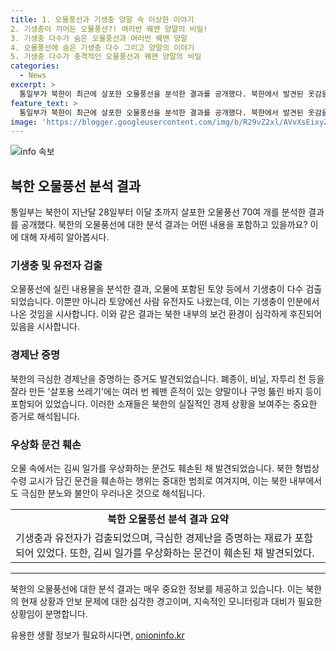 ```yaml
---
title: 1. 오물풍선과 기생충 양말 속 이상한 이야기
2. 기생충이 끼어든 오물풍선?! 여러번 꿰맨 양말의 비밀!
3. 기생충 다수가 숨은 오물풍선과 여러번 꿰맨 양말
4. 오물풍선에 숨은 기생충 다수 그리고 양말의 이야기
5. 기생충 다수가 충격적인 오물풍선과 꿰맨 양말의 비밀
categories:
  - News
excerpt: >
  통일부가 북한이 최근에 살포한 오물풍선을 분석한 결과를 공개했다. 북한에서 발견된 옷감을 덧대 만든 장갑과 마스크에는 기생충이 다수 검출됐으며, 사람 유전자도 나왔다고 밝혔다. 북한의 극심한 경제난을 증명하는 쓰레기와 김일성 등을 우상화하는 문건도 발견됐는데, 이는 극도의 경제 어려움을 나타내는 사례로 평가되고 있다. 이에 더해 북한은 오물풍선 테러를 재개하며 추가 도발 가능성에 대해 우려되고 있다.
feature_text: >
  통일부가 북한이 최근에 살포한 오물풍선을 분석한 결과를 공개했다. 북한에서 발견된 옷감을 덧대 만든 장갑과 마스크에는 기생충이 다수 검출됐으며, 사람 유전자도 나왔다고 밝혔다. 북한의 극심한 경제난을 증명하는 쓰레기와 김일성 등을 우상화하는 문건도 발견됐는데, 이는 극도의 경제 어려움을 나타내는 사례로 평가되고 있다. 이에 더해 북한은 오물풍선 테러를 재개하며 추가 도발 가능성에 대해 우려되고 있다.
image: 'https://blogger.googleusercontent.com/img/b/R29vZ2xl/AVvXsEixyZcFfHzMRdzZMjFBmAUKJYCLCGyLL1o632UiGVXcaFdKo_bkvkuCioo0uUKlGfBVcT3P84aROyZIXSBEx3Aw5nCQ3pTgDom1WDC4m8eifvWiAmWEEVb4x6G_l8C0QH225ldMjyaFvpxGEBGNO37VmDTDMHGhJPq73UglMfDca1-0aw/s1600/blogspot.png'
---
```


<p><img src="https://blogger.googleusercontent.com/img/b/R29vZ2xl/AVvXsEixyZcFfHzMRdzZMjFBmAUKJYCLCGyLL1o632UiGVXcaFdKo_bkvkuCioo0uUKlGfBVcT3P84aROyZIXSBEx3Aw5nCQ3pTgDom1WDC4m8eifvWiAmWEEVb4x6G_l8C0QH225ldMjyaFvpxGEBGNO37VmDTDMHGhJPq73UglMfDca1-0aw/s1600/blogspot.png" alt="info 속보" /></p>

<h2 data-ke-size="size26">북한 오물풍선 분석 결과</h2>

<p data-ke-size="size16">통일부는 북한이 지난달 28일부터 이달 초까지 살포한 오물풍선 70여 개를 분석한 결과를 공개했다. 북한의 오물풍선에 대한 분석 결과는 어떤 내용을 포함하고 있을까요? 이에 대해 자세히 알아봅시다.</p>

<h3>기생충 및 유전자 검출</h3>

<p data-ke-size="size16">오물풍선에 실린 내용물을 분석한 결과, 오물에 포함된 토양 등에서 기생충이 다수 검출되었습니다. 이뿐만 아니라 토양에선 사람 유전자도 나왔는데, 이는 기생충이 인분에서 나온 것임을 시사합니다. 이와 같은 결과는 북한 내부의 보건 환경이 심각하게 후진되어있음을 시사합니다.</p>

<h3>경제난 증명</h3>

<p data-ke-size="size16">북한의 극심한 경제난을 증명하는 증거도 발견되었습니다. 폐종이, 비닐, 자투리 천 등을 잘라 만든 '살포용 쓰레기'에는 여러 번 꿰맨 흔적이 있는 양말이나 구멍 뚫린 바지 등이 포함되어 있었습니다. 이러한 소재들은 북한의 실질적인 경제 상황을 보여주는 중요한 증거로 해석됩니다.</p>

<h3>우상화 문건 훼손</h3>

<p data-ke-size="size16">오물 속에서는 김씨 일가를 우상화하는 문건도 훼손된 채 발견되었습니다. 북한 형법상 수령 교시가 담긴 문건을 훼손하는 행위는 중대한 범죄로 여겨지며, 이는 북한 내부에서도 극심한 분노와 불안이 우러나온 것으로 해석됩니다.</p>

<table>
   <tr>
      <td style="text-align: center; height: 17px;"><b>북한 오물풍선 분석 결과 요약</b></td>
   </tr>
   <tr>
      <td>기생충과 유전자가 검출되었으며, 극심한 경제난을 증명하는 재료가 포함되어 있었다. 또한, 김씨 일가를 우상화하는 문건이 훼손된 채 발견되었다.</td>
   </tr>
</table>

<hr>

<p data-ke-size="size16">북한의 오물풍선에 대한 분석 결과는 매우 중요한 정보를 제공하고 있습니다. 이는 북한의 현재 상황과 안보 문제에 대한 심각한 경고이며, 지속적인 모니터링과 대비가 필요한 상황임이 분명합니다.</p>
유용한 생활 정보가 필요하시다면, <a href="https://onioninfo.kr" rel="dofollow">onioninfo.kr</a>


